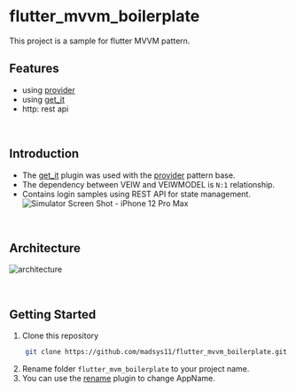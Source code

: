 # flutter_mvvm_boilerplate

This project is a sample for flutter MVVM pattern.

##  Features

- using [provider](https://pub.dev/packages/provider)
- using [get_it](https://pub.dev/packages/get_it)
- http: rest api

<br>

## Introduction
- The [get_it](https://pub.dev/packages/get_it) plugin was used with the [provider](https://pub.dev/packages/provider) pattern base.
- The dependency between VEIW and VEIWMODEL is `N:1` relationship.
- Contains login samples using REST API for state management.
  ![Simulator Screen Shot - iPhone 12 Pro Max](https://user-images.githubusercontent.com/26052559/130416463-edba661d-8136-4ac0-a38d-9ca00bd75b23.png)

<br>

##  Architecture
![architecture](https://user-images.githubusercontent.com/26052559/130400445-88be82ec-954b-4bac-adb0-571455127d6b.png)

<br>

## Getting Started
  1. Clone this repository
```sh
    git clone https://github.com/madsys11/flutter_mvvm_boilerplate.git
```
  2. Rename folder `flutter_mvm_boilerplate` to your project name.
  3. You can use the [rename](https://pub.dev/packages/rename) plugin to change AppName.